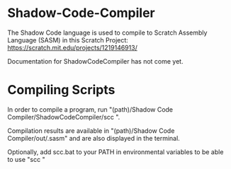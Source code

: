 # Shadow-Code-Compiler
The Shadow Code language is used to compile to Scratch Assembly Language (SASM) in this Scratch Project:
https://scratch.mit.edu/projects/1219146913/

Documentation for ShadowCodeCompiler has not come yet.

# Compiling Scripts
In order to compile a program, run "(path)/Shadow Code Compiler/ShadowCodeCompiler/scc <filename>".

Compilation results are available in "(path)/Shadow Code Compiler/out/<filename>.sasm" and are also displayed in the terminal.

Optionally, add scc.bat to your PATH in environmental variables to be able to use "scc <filename>"

